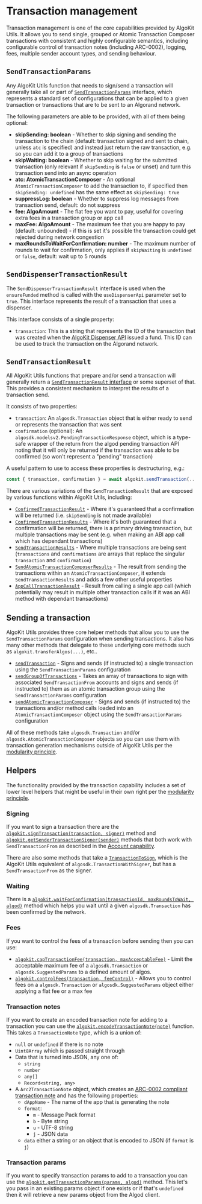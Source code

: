 # Transaction management

Transaction management is one of the core capabilities provided by AlgoKit Utils. It allows you to send single, grouped or Atomic Transaction Composer transactions with consistent and highly configurable semantics, including configurable control of transaction notes (including ARC-0002), logging, fees, multiple sender account types, and sending behaviour.

## `SendTransactionParams`

Any AlgoKit Utils function that needs to sign/send a transaction will generally take all or part of [`SendTransactionParams`](../code/interfaces/types_transaction.SendTransactionParams.md) interface, which represents a standard set of configurations that can be applied to a given transaction or transactions that are to be sent to an Algorand network.

The following parameters are able to be provided, with all of them being optional:

- **skipSending: boolean** - Whether to skip signing and sending the transaction to the chain (default: transaction signed and sent to chain, unless `atc` is specified) and instead just return the raw transaction, e.g. so you can add it to a group of transactions
- **skipWaiting: boolean** - Whether to skip waiting for the submitted transaction (only relevant if `skipSending` is `false` or unset) and turn this transaction send into an async operation
- **atc: AtomicTransactionComposer** - An optional `AtomicTransactionComposer` to add the transaction to, if specified then `skipSending: undefined` has the same effect as `skipSending: true`
- **suppressLog: boolean** - Whether to suppress log messages from transaction send, default: do not suppress
- **fee: AlgoAmount** - The flat fee you want to pay, useful for covering extra fees in a transaction group or app call
- **maxFee: AlgoAmount** - The maximum fee that you are happy to pay (default: unbounded) - if this is set it's possible the transaction could get rejected during network congestion
- **maxRoundsToWaitForConfirmation: number** - The maximum number of rounds to wait for confirmation, only applies if `skipWaiting` is `undefined` or `false`, default: wait up to 5 rounds

## `SendDispenserTransactionResult`

The `SendDispenserTransactionResult` interface is used when the `ensureFunded` method is called with the `useDispenserApi` parameter set to `true`. This interface represents the result of a transaction that uses a dispenser.

This interface consists of a single property:

- `transaction`: This is a string that represents the ID of the transaction that was created when the [AlgoKit Dispenser API](https://github.com/algorandfoundation/algokit-cli/blob/main/docs/features/dispenser.md) issued a fund. This ID can be used to track the transaction on the Algorand network.

## `SendTransactionResult`

All AlgoKit Utils functions that prepare and/or send a transaction will generally return a [`SendTransactionResult` interface](../code/interfaces/types_transaction.SendTransactionResult.md) or some superset of that. This provides a consistent mechanism to interpret the results of a transaction send.

It consists of two properties:

- `transaction`: An `algosdk.Transaction` object that is either ready to send or represents the transaction that was sent
- `confirmation` (optional): An `algosdk.modelsv2.PendingTransactionResponse` object, which is a type-safe wrapper of the return from the algod pending transaction API noting that it will only be returned if the transaction was able to be confirmed (so won't represent a "pending" transaction)

A useful pattern to use to access these properties is destructuring, e.g.:

```typescript
const { transaction, confirmation } = await algokit.sendTransaction(...)
```

There are various variations of the `SendTransactionResult` that are exposed by various functions within AlgoKit Utils, including:

- [`ConfirmedTransactionResult`](../code/interfaces/types_transaction.ConfirmedTransactionResult.md) - Where it's guaranteed that a confirmation will be returned (i.e. `skipSending` is not made available)
- [`ConfirmedTransactionResults`](../code/interfaces/types_transaction.ConfirmedTransactionResults.md) - Where it's both guaranteed that a confirmation will be returned, there is a primary driving transaction, but multiple transactions may be sent (e.g. when making an ABI app call which has dependant transactions)
- [`SendTransactionResults`](../code/interfaces/types_transaction.SendTransactionResults.md) - Where multiple transactions are being sent (`transactions` and `confirmations` are arrays that replace the singular `transaction` and `confirmation`)
- [`SendAtomicTransactionComposerResults`](../code/interfaces/types_transaction.SendAtomicTransactionComposerResults.md) - The result from sending the transactions within an `AtomicTransactionComposer`, it extends `SendTransactionResults` and adds a few other useful properties
- [`AppCallTransactionResult`](../code/interfaces/types_app.AppCallTransactionResult.md) - Result from calling a single app call (which potentially may result in multiple other transaction calls if it was an ABI method with dependant transactions)

## Sending a transaction

AlgoKit Utils provides three core helper methods that allow you to use the `SendTransactionParams` configuration when sending transactions. It also has many other methods that delegate to these underlying core methods such as `algokit.transferAlgos(...)`, etc..

- [`sendTransaction`](../code/modules/index.md#sendtransaction) - Signs and sends (if instructed to) a single transaction using the `SendTransactionParams` configuration
- [`sendGroupOfTransactions`](../code/modules/index.md#sendgroupoftransactions) - Takes an array of transactions to sign with associated `SendTransactionFrom` accounts and signs and sends (if instructed to) them as an atomic transaction group using the `SendTransactionParams` configuration
- [`sendAtomicTransactionComposer`](../code/modules/index.md#sendatomictransactioncomposer) - Signs and sends (if instructed to) the transactions and/or method calls loaded into an `AtomicTransactionComposer` object using the `SendTransactionParams` configuration

All of these methods take `algosdk.Transaction` and/or `algosdk.AtomicTransactionComposer` objects so you can use them with transaction generation mechanisms outside of AlgoKit Utils per the [modularity principle](../README.md#core-principles).

## Helpers

The functionality provided by the transaction capability includes a set of lower level helpers that might be useful in their own right per the [modularity principle](../README.md#core-principles).

### Signing

If you want to sign a transaction there are the [`algokit.signTransaction(transaction, signer)`](../code/modules/index.md#signtransaction) method and [`algokit.getSenderTransactionSigner(sender)`](../code/modules/index.md#getsendertransactionsigner) methods that both work with `SendTransactionFrom` as described in the [Account capability](./account.md).

There are also some methods that take a [`TransactionToSign`](../code/interfaces/types_transaction.TransactionToSign.md), which is the AlgoKit Utils equivalent of `algosdk.TransactionWithSigner`, but has a `SendTransactionFrom` as the signer.

### Waiting

There is a [`algokit.waitForConfirmation(transactionId, maxRoundsToWait, algod)`](../code/modules/index.md#waitforconfirmation) method which helps you wait until a given `algosdk.Transaction` has been confirmed by the network.

### Fees

If you want to control the fees of a transaction before sending then you can use:

- [`algokit.capTransactionFee(transaction, maxAcceptableFee)`](../code/modules/index.md#captransactionfee) - Limit the acceptable maximum fee of a `algosdk.Transaction` or `algosdk.SuggestedParams` to a defined amount of algos.
- [`algokit.controlFees(transaction, feeControl)`](../code/modules/index.md#controlfees) - Allows you to control fees on a `algosdk.Transaction` or `algosdk.SuggestedParams` object either applying a flat fee or a max fee

### Transaction notes

If you want to create an encoded transaction note for adding to a transaction you can use the [`algokit.encodeTransactionNote(note)`](../code/modules/index.md#encodetransactionnote) function. This takes a `TransactionNote` type, which is a union of:

- `null` or `undefined` if there is no note
- `Uint8Array` which is passed straight through
- Data that is turned into JSON, any one of:
  - `string`
  - `number`
  - `any[]`
  - `Record<string, any>`
- A `Arc2TransactionNote` object, which creates an [ARC-0002 compliant transaction note](https://github.com/algorandfoundation/ARCs/blob/main/ARCs/arc-0002.md) and has the following properties:
  - `dAppName` - The name of the app that is generating the note
  - `format`:
    - `m` - Message Pack format
    - `b` - Byte string
    - `u` - UTF-8 string
    - `j` - JSON data
  - `data` either a string or an object that is encoded to JSON (if `format` is `j`)

### Transaction params

If you want to specify transaction params to add to a transaction you can use the [`algokit.getTransactionParams(params, algod)`](../code/modules/index.md#gettransactionparams) method. This let's you pass in an existing params object if one exists or if that's `undefined` then it will retrieve a new params object from the Algod client.
